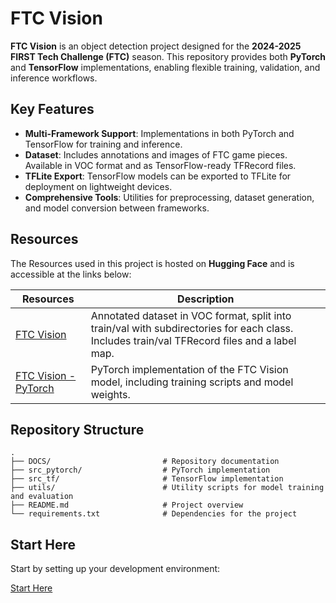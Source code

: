 
# **FTC Vision**

**FTC Vision** is an object detection project designed for the **2024-2025 FIRST Tech Challenge (FTC)** season. This repository provides both **PyTorch** and **TensorFlow** implementations, enabling flexible training, validation, and inference workflows.

## **Key Features**
- **Multi-Framework Support**: Implementations in both PyTorch and TensorFlow for training and inference.
- **Dataset**: Includes annotations and images of FTC game pieces. Available in VOC format and as TensorFlow-ready TFRecord files.
- **TFLite Export**: TensorFlow models can be exported to TFLite for deployment on lightweight devices.
- **Comprehensive Tools**: Utilities for preprocessing, dataset generation, and model conversion between frameworks.

## **Resources**
The Resources used in this project is hosted on **Hugging Face** and is accessible at the links below:


| **Resources**   | **Description**                                                                                                                                     |
|---------------|-----------------------------------------------------------------------------------------------------------------------------------------------------|
| [FTC Vision](https://huggingface.co/datasets/torinriley/FTCVision) | Annotated dataset in VOC format, split into train/val with subdirectories for each class. Includes train/val TFRecord files and a label map. |
| [FTC Vision - PyTorch](https://huggingface.co/torinriley/FTCVision-PyTorch) | PyTorch implementation of the FTC Vision model, including training scripts and model weights. |


## **Repository Structure**
```plaintext
.
├── DOCS/                         # Repository documentation
├── src_pytorch/                  # PyTorch implementation
├── src_tf/                       # TensorFlow implementation
├── utils/                        # Utility scripts for model training and evaluation
├── README.md                     # Project overview
└── requirements.txt              # Dependencies for the project
```

## Start Here
Start by setting up your development environment:

[Start Here](https://github.com/CapitalRobotics/ObjectDetecion/blob/main/DOCS/setup.md)

